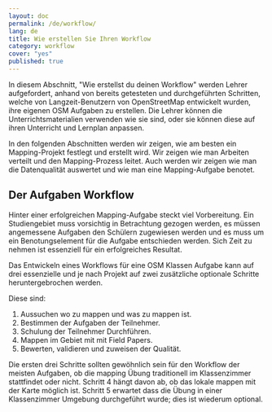 ```yaml
---
layout: doc
permalink: /de/workflow/
lang: de
title: Wie erstellen Sie Ihren Workflow
category: workflow
cover: "yes"
published: true
---
```


In diesem Abschnitt, "Wie erstellst du deinen Workflow" werden Lehrer aufgefordert, anhand von bereits getesteten und durchgeführten Schritten, welche von Langzeit-Benutzern von OpenStreetMap entwickelt wurden, ihre eigenen OSM Aufgaben zu erstellen. Die Lehrer können die Unterrichtsmaterialien verwenden wie sie sind, oder sie können diese auf ihren Unterricht und Lernplan anpassen.

In den folgenden Abschnitten werden wir zeigen, wie am besten ein Mapping-Projekt festlegt und erstellt wird. Wir zeigen wie man Arbeiten verteilt und den Mapping-Prozess leitet. Auch werden wir zeigen wie man die Datenqualität auswertet und wie man eine Mapping-Aufgabe benotet.

## Der Aufgaben Workflow

Hinter einer erfolgreichen Mapping-Aufgabe steckt viel Vorbereitung. Ein Studiengebiet muss vorsichtig in Betrachtung gezogen werden, es müssen angemessene Aufgaben den Schülern zugewiesen werden und es muss um ein Benotungselement für die Aufgabe entschieden werden. Sich Zeit zu nehmen ist essenziell für ein erfolgreiches Resultat.

Das Entwickeln eines Workflows für eine OSM Klassen Aufgabe kann auf drei essenzielle und je nach Projekt auf zwei zusätzliche optionale Schritte heruntergebrochen werden.

Diese sind:

1. Aussuchen wo zu mappen und was zu mappen ist.
2. Bestimmen der Aufgaben der Teilnehmer.
3. Schulung der Teilnehmer Durchführen.
4. Mappen im Gebiet mit mit Field Papers.
5. Bewerten, validieren und zuweisen der Qualität.

Die ersten drei Schritte sollten gewöhnlich sein für den Workflow der meisten Aufgaben, ob die mapping Übung traditionell im Klassenzimmer stattfindet oder nicht. Schritt 4 hängt davon ab, ob das lokale mappen mit der Karte möglich ist. Schritt 5 erwartet dass die Übung in einer Klassenzimmer Umgebung durchgeführt wurde; dies ist wiederum optional.   
